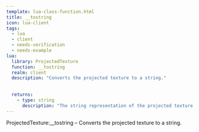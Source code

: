 ```yaml
---
template: lua-class-function.html
title: __tostring
icon: lua-client
tags:
  - lua
  - client
  - needs-verification
  - needs-example
lua:
  library: ProjectedTexture
  function: __tostring
  realm: client
  description: "Converts the projected texture to a string."
  
  
  returns:
    - type: string
      description: "The string representation of the projected texture."
---
```


<div class="lua__search__keywords">
ProjectedTexture:__tostring &#x2013; Converts the projected texture to a string.
</div>

